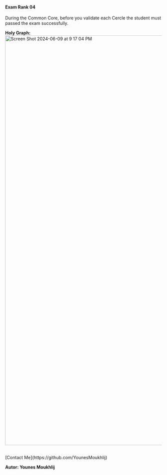 #### Exam Rank 04

During the Common Core, before you validate each Cercle the student must passed the exam successfully.

**Holy Graph:**
<img width="1318" alt="Screen Shot 2024-06-09 at 9 17 04 PM" src="https://github.com/YounesMoukhlij/Exam_Rank_04_42/assets/123767564/a22d8237-95a7-439f-ab98-96fea7d87634">

<br>
[Contact Me](https://github.com/YounesMoukhlij)

**Autor: Younes Moukhlij**
